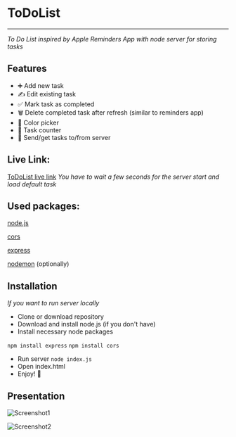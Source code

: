 # ToDoList

---

_To Do List inspired by Apple Reminders App with node server for storing tasks_

## Features

- ➕ Add new task
- ✍️ Edit existing task
- ✅ Mark task as completed
- 🗑️ Delete completed task after refresh (similar to reminders app)
- 🎨 Color picker
- 🔢 Task counter
- 🚀 Send/get tasks to/from server

## Live Link:
[ToDoList live link](https://todolistnode.netlify.app/)
_You have to wait a few seconds for the server start and load default task_

## Used packages:

[node.js](https://nodejs.org)

[cors](https://expressjs.com/en/resources/middleware/cors.html)

[express](https://expressjs.com)

[nodemon](https://www.npmjs.com/package/nodemon) (optionally)


## Installation
_If you want to run server locally_
- Clone or download repository
- Download and install node.js (if you don't have)
- Install necessary node packages

```npm install express```
```npm install cors ```

- Run server 
``` node index.js ```
- Open index.html
- Enjoy! 🎉

## Presentation

![Screenshot1](https://github.com/ajgoras/ToDoList/blob/main/img/1.png?raw=true)


![Screenshot2](https://github.com/ajgoras/ToDoList/blob/main/img/2.png?raw=true)